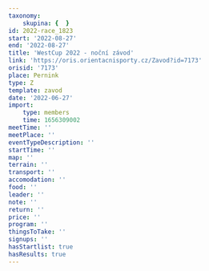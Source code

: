 ```yaml
---
taxonomy:
    skupina: {  }
id: 2022-race_1823
start: '2022-08-27'
end: '2022-08-27'
title: 'WestCup 2022 - noční závod'
link: 'https://oris.orientacnisporty.cz/Zavod?id=7173'
orisid: '7173'
place: Pernink
type: Z
template: zavod
date: '2022-06-27'
import:
    type: members
    time: 1656309002
meetTime: ''
meetPlace: ''
eventTypeDescription: ''
startTime: ''
map: ''
terrain: ''
transport: ''
accomodation: ''
food: ''
leader: ''
note: ''
return: ''
price: ''
program: ''
thingsToTake: ''
signups: ''
hasStartlist: true
hasResults: true
---
```


